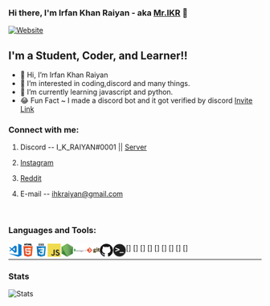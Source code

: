 ### Hi there, I'm Irfan Khan Raiyan - aka [Mr.IKR](https://ikraiyan.github.io) 👋

[![Website](https://img.shields.io/website?label=www.ikraiyan.cf&style=for-the-badge&url=https%3A%2F%2Fikraiyan.github.io)](https://www.ikraiyan.cf/)

## I'm a Student, Coder, and Learner!!

- 👋 Hi, I’m Irfan Khan Raiyan
- 👀 I’m interested in coding,discord and many things.
- 🌱 I’m currently learning javascript and python.
- 😂 Fun Fact ~ I made a discord bot and it got verified by discord [Invite Link](https://discord.com/oauth2/authorize?client_id=816596547801972777&scope=bot&permissions=1342434430)

### Connect with me:

1. Discord -- I_K_RAIYAN#0001 || [Server](https://discord.gg/6unEtRYcZP)

2. [Instagram](https://www.instagram.com/i_k_raiyan/)

3. [Reddit](https://www.reddit.com/user/mr_ikr)

4. E-mail -- ihkraiyan@gmail.com


<br />

### Languages and Tools:

[<img align="left" alt="Visual Studio Code" width="26px" src="https://raw.githubusercontent.com/github/explore/80688e429a7d4ef2fca1e82350fe8e3517d3494d/topics/visual-studio-code/visual-studio-code.png" />]
[<img align="left" alt="HTML5" width="26px" src="https://raw.githubusercontent.com/github/explore/80688e429a7d4ef2fca1e82350fe8e3517d3494d/topics/html/html.png" />]
[<img align="left" alt="CSS3" width="26px" src="https://raw.githubusercontent.com/github/explore/80688e429a7d4ef2fca1e82350fe8e3517d3494d/topics/css/css.png" />]
[<img align="left" alt="JavaScript" width="26px" src="https://raw.githubusercontent.com/github/explore/80688e429a7d4ef2fca1e82350fe8e3517d3494d/topics/javascript/javascript.png" />]
[<img align="left" alt="Node.js" width="26px" src="https://raw.githubusercontent.com/github/explore/80688e429a7d4ef2fca1e82350fe8e3517d3494d/topics/nodejs/nodejs.png" />]
[<img align="left" alt="MongoDB" width="26px" src="https://raw.githubusercontent.com/github/explore/80688e429a7d4ef2fca1e82350fe8e3517d3494d/topics/mongodb/mongodb.png" />]
[<img align="left" alt="Git" width="26px" src="https://raw.githubusercontent.com/github/explore/80688e429a7d4ef2fca1e82350fe8e3517d3494d/topics/git/git.png" />]
[<img align="left" alt="GitHub" width="26px" src="https://raw.githubusercontent.com/github/explore/78df643247d429f6cc873026c0622819ad797942/topics/github/github.png" />]
[<img align="left" alt="Terminal" width="26px" src="https://raw.githubusercontent.com/github/explore/80688e429a7d4ef2fca1e82350fe8e3517d3494d/topics/terminal/terminal.png" />]



---


### Stats
<img align="left" alt="Stats" src="https://github-readme-stats.vercel.app/api?username=IKRAIYAN&&show_icons=true&title_color=ffffff&icon_color=bb2acf&text_color=daf7dc&bg_color=263238">


[website]: https://ikraiyan.github.io
[instagram]: https://instagram.com/i_k_raiyan
